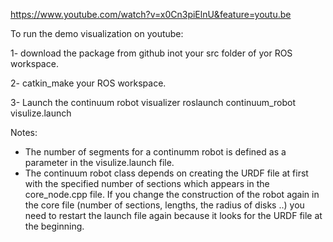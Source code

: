 
https://www.youtube.com/watch?v=x0Cn3piElnU&feature=youtu.be

To run the demo visualization on youtube:

1- download the package from github inot your src folder of yor ROS workspace.

2- catkin_make your ROS workspace.

3- Launch the continuum robot visualizer
roslaunch continuum_robot visulize.launch

Notes:
- The number of segments for a continumm robot is defined as a parameter in the visulize.launch file.
- The continuum robot class depends on creating the URDF file at first with the specified number of sections which appears in the core_node.cpp file. If you change the construction of the robot again in the core file (number of sections, lengths, the radius of disks ..) you need to restart the launch file again because it looks for the URDF file at the beginning.


